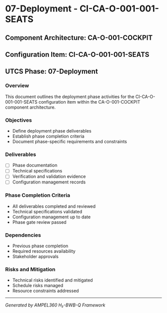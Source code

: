# 07-Deployment - CI-CA-O-001-001-SEATS

## Component Architecture: CA-O-001-COCKPIT
## Configuration Item: CI-CA-O-001-001-SEATS
## UTCS Phase: 07-Deployment

### Overview
This document outlines the deployment phase activities for the CI-CA-O-001-001-SEATS configuration item within the CA-O-001-COCKPIT component architecture.

### Objectives
- Define deployment phase deliverables
- Establish phase completion criteria
- Document phase-specific requirements and constraints

### Deliverables
- [ ] Phase documentation
- [ ] Technical specifications
- [ ] Verification and validation evidence
- [ ] Configuration management records

### Phase Completion Criteria
- All deliverables completed and reviewed
- Technical specifications validated
- Configuration management up to date
- Phase gate review passed

### Dependencies
- Previous phase completion
- Required resources availability
- Stakeholder approvals

### Risks and Mitigation
- Technical risks identified and mitigated
- Schedule risks managed
- Resource constraints addressed

---
*Generated by AMPEL360 H₂-BWB-Q Framework*
